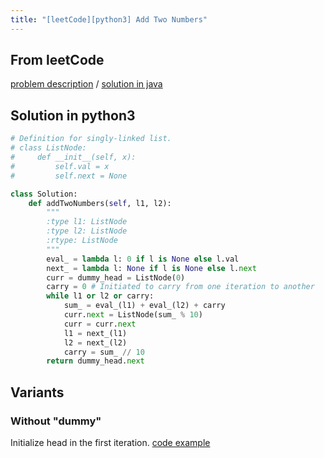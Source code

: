 ```yaml
---
title: "[leetCode][python3] Add Two Numbers"
---
```


## From leetCode
[problem description](https://leetcode.com/problems/add-two-numbers/description/)
/
[solution in java](https://leetcode.com/problems/add-two-numbers/solution/)


## Solution in python3
```python
# Definition for singly-linked list.
# class ListNode:
#     def __init__(self, x):
#         self.val = x
#         self.next = None

class Solution:
    def addTwoNumbers(self, l1, l2):
        """
        :type l1: ListNode
        :type l2: ListNode
        :rtype: ListNode
        """
        eval_ = lambda l: 0 if l is None else l.val
        next_ = lambda l: None if l is None else l.next
        curr = dummy_head = ListNode(0)  
        carry = 0 # Initiated to carry from one iteration to another
        while l1 or l2 or carry:
            sum_ = eval_(l1) + eval_(l2) + carry
            curr.next = ListNode(sum_ % 10)
            curr = curr.next
            l1 = next_(l1)
            l2 = next_(l2)
            carry = sum_ // 10
        return dummy_head.next
```

## Variants

### Without "dummy"
Initialize head in the first iteration. [code example](https://www.geeksforgeeks.org/add-two-numbers-represented-by-linked-lists/)
